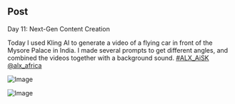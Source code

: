 ## Post

Day 11: Next-Gen Content Creation

Today I used Kling AI to generate a video of a flying car in front of the Mysore Palace in India. I made several prompts to get different angles, and combined the videos together with a background sound. [#ALX_AiSK](https://x.com/hashtag/ALX_AiSK?src=hashtag_click) [@alx_africa](https://x.com/alx_africa)

![Image](https://pbs.twimg.com/media/GqNPmgebAAEPYuR?format=jpg&name=small)

![Image](https://pbs.twimg.com/media/GqNPpMSa4AAWUUS?format=jpg&name=360x360)
